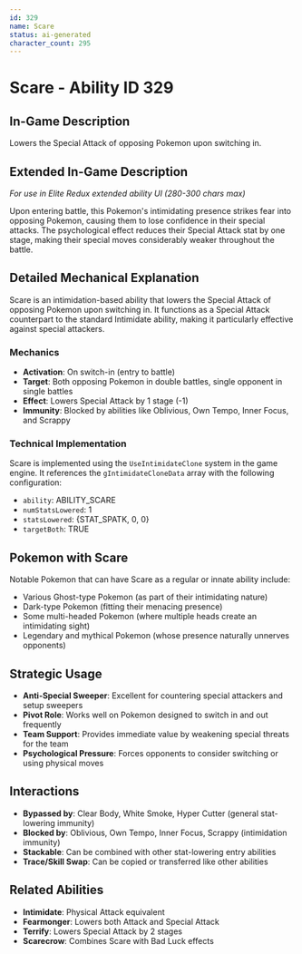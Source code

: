 ```yaml
---
id: 329
name: Scare
status: ai-generated
character_count: 295
---
```


# Scare - Ability ID 329

## In-Game Description
Lowers the Special Attack of opposing Pokemon upon switching in.

## Extended In-Game Description
*For use in Elite Redux extended ability UI (280-300 chars max)*

Upon entering battle, this Pokemon's intimidating presence strikes fear into opposing Pokemon, causing them to lose confidence in their special attacks. The psychological effect reduces their Special Attack stat by one stage, making their special moves considerably weaker throughout the battle.

## Detailed Mechanical Explanation

Scare is an intimidation-based ability that lowers the Special Attack of opposing Pokemon upon switching in. It functions as a Special Attack counterpart to the standard Intimidate ability, making it particularly effective against special attackers.

### Mechanics
- **Activation**: On switch-in (entry to battle)
- **Target**: Both opposing Pokemon in double battles, single opponent in single battles
- **Effect**: Lowers Special Attack by 1 stage (-1)
- **Immunity**: Blocked by abilities like Oblivious, Own Tempo, Inner Focus, and Scrappy

### Technical Implementation
Scare is implemented using the `UseIntimidateClone` system in the game engine. It references the `gIntimidateCloneData` array with the following configuration:
- `ability`: ABILITY_SCARE
- `numStatsLowered`: 1
- `statsLowered`: {STAT_SPATK, 0, 0}
- `targetBoth`: TRUE

## Pokemon with Scare
Notable Pokemon that can have Scare as a regular or innate ability include:
- Various Ghost-type Pokemon (as part of their intimidating nature)
- Dark-type Pokemon (fitting their menacing presence)
- Some multi-headed Pokemon (where multiple heads create an intimidating sight)
- Legendary and mythical Pokemon (whose presence naturally unnerves opponents)

## Strategic Usage
- **Anti-Special Sweeper**: Excellent for countering special attackers and setup sweepers
- **Pivot Role**: Works well on Pokemon designed to switch in and out frequently
- **Team Support**: Provides immediate value by weakening special threats for the team
- **Psychological Pressure**: Forces opponents to consider switching or using physical moves

## Interactions
- **Bypassed by**: Clear Body, White Smoke, Hyper Cutter (general stat-lowering immunity)
- **Blocked by**: Oblivious, Own Tempo, Inner Focus, Scrappy (intimidation immunity)
- **Stackable**: Can be combined with other stat-lowering entry abilities
- **Trace/Skill Swap**: Can be copied or transferred like other abilities

## Related Abilities
- **Intimidate**: Physical Attack equivalent
- **Fearmonger**: Lowers both Attack and Special Attack
- **Terrify**: Lowers Special Attack by 2 stages
- **Scarecrow**: Combines Scare with Bad Luck effects